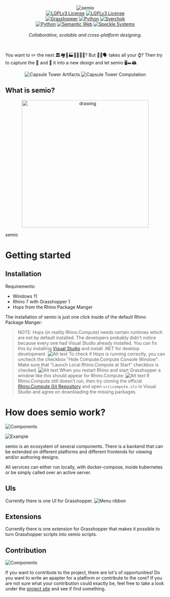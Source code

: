 <p align="center">
    <picture>
        <source media="(prefers-color-scheme: dark)" srcset="resources/logo/logo-horizontal-dark.svg">
        <source media="(prefers-color-scheme: light)" srcset="resources/logo/logo-horizontal.svg">
        <img alt="semio" href="https://github.com/usalu/semio/" src="resources/logo/logo-horizontal.svg">
    </picture>
    <br/>
    <a href="https://github.com/usalu/semio/"><img src="https://img.shields.io/github/v/release/usalu/semio?style=flat-square&color=ff344f" alt="LGPLv3 License"></a>
    <a href="https://choosealicense.com/licenses/lgpl-3.0/"><img src="docs\badges\license-LGPL_v3.svg" alt="LGPLv3 License"></a>
    <br/>
    <a href="https://www.grasshopper3d.com/"><img src="docs\badges\platform-Grasshopper.svg" alt="Grasshopper"></a>
    <a href="https://www.python.org/"><img src="docs\badges\platform-comming_soon(Python).svg" alt="Python"></a>
    <a href="https://nortikin.github.io/sverchok/"><img src="docs\badges\platform-comming_soon(Sverchok).svg" alt="Sverchok"></a>
    <br/>
    <a href="https://www.python.org/"><img src="docs\badges\powered_by-Python.svg" alt="Python"></a>
    <a href="<http://www.w3.org/2001/sw/wiki/RDF>"><img src="docs\badges\powered_by-Semantic_Web.svg" alt="Semantic Web"></a>
    <a href="https://speckle.systems/"><img src="docs\badges\powered_by-Speckle.svg" alt="Speckle Systems"></a>
    <br/>
    <br/>
    <i>Collaborative, scalable and cross-platform designing.</i>
</p>
<br/>

You want to <emoji>✏️</emoji> the next <emoji>🏛️🏘️🏢🏭🏫🏨⛪🕌</emoji>? But <emoji>📐🔢🗣️</emoji> takes all your <emoji>⌚</emoji>? Then try to capture the <emoji>🧬</emoji> and <emoji>💉</emoji>  it into a new design and let semio <emoji>🖥️✒️🖨️</emoji>.

<p align="center">
    <picture>
        <source media="(prefers-color-scheme: dark)" srcset="docs/examples/capsuletower/artifacts-dark.svg">
        <source media="(prefers-color-scheme: light)" srcset="docs/examples/capsuletower/artifacts.svg">
        <img alt="Capsule Tower Artifacts" src="docs/examples/capsuletower/artifacts.svg">
    </picture>
    <picture>
        <source media="(prefers-color-scheme: dark)" srcset="docs/examples/capsuletower/computation-dark.svg">
        <source media="(prefers-color-scheme: light)" srcset="docs/examples/capsuletower/computation.svg">
        <img alt="Capsule Tower Computation" src="docs/examples/capsuletower/computation.svg">
    </picture>
</p>

## What is semio?
<p align="center">
    <img src="docs/conceptual/simplifiedcontext.svg" alt="drawing" width="400"/>
</p>

semio

# Getting started

## Installation

Requirements:
- Windows 11
- Rhino 7 with Grasshopper 1
- Hops from the Rhino Package Manger

The installation of semio is just one click inside of the default Rhino Package Manger:


> NOTE: Hops (in reality Rhino.Compute) needs certain runtimes which are not by default installed. The developers probably didn't notice because every one had Visual Studio already installed. You can fix this by installing [Visual Studio](https://visualstudio.microsoft.com/) and install .NET for desktop development.
![Alt text](docs\installation\visual-studio-dotnet.png)
To check if Hops is running correctly, you can uncheck the checkbox "Hide 
Compute.Compute Console Window". Make sure that "Launch Local Rhino.Compute at Start" checkbox is checked.
![Alt text](docs\installation\show-compute.png)
When you restart Rhino and start Grasshopper a window like this should appear for Rhino.Compute:
![Alt text](docs\installation\compute.png)
If Rhino.Compute still doesn't run, then try cloning the official [Rhino.Compute Git Repository](https://github.com/mcneel/compute.rhino3d) and open `src\compute.sln` in Visual Studio and agree on downloading the missing packages.
## 


# How does semio work?

![Components](docs/softwarequality/systemarchitecture/componentsdiagram.svg)

![Example](docs/softwarequality/softwarearchitecture/metamodel.svg)

semio is an ecosystem of several components. There is a backend that can be extended on different platforms and different frontends for viewing and/or authoring designs.

All services can either run locally, with docker-compose, inside kubernetes or be simply called over an active server.

## UIs

Currently there is one UI for Grasshopper.
![Menu ribbon](docs/adapters/grasshopper/ribbon.png)

## Extensions

Currently there is one extension for Grasshopper that makes it possible to turn Grasshopper scripts into semio scripts.

## Contribution

![Components](docs/softwarequality/softwarearchitecture/frameworkrelationships.svg)


If you want to contribute to the project, there are lot's of opportunities! Do you want to write an apapter for a platform or contribute to the core?
If you are not sure what your contribution could exactly be, feel free to take a look under the [project site](https://github.com/users/usalu/projects/2) and see if find something.